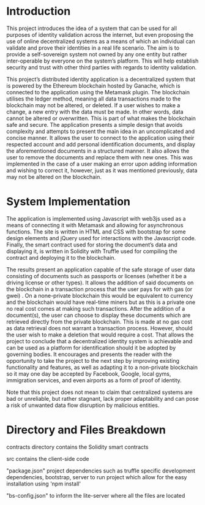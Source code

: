 # Introduction 

This project introduces the idea of a system that can be used for all purposes of identity validation across the internet, but even proposing the use of online decentralized systems as a means of which an individual can validate and prove their identities in a real life scenario. The aim is to provide a self-sovereign system not owned by any one entity but rather inter-operable by everyone on the system’s platform. This will help establish security and trust with other third parties with regards to identity validation.

This project’s distributed identity application is a decentralized system that is powered by the Ethereum blockchain hosted by Ganache, which is connected to the application using the Metamask plugin. The blockchain utilises the ledger method, meaning all data transactions made to the blockchain may not be altered, or deleted. If a user wishes to make a change, a new entry with the data must be made. In other words, data cannot be altered or overwritten. This is part of what makes the blockchain safe and secure. The application presents a simple design that avoids complexity and attempts to present the main idea in an uncomplicated and concise manner. It allows the user to connect to the application using their respected account and add personal identification documents, and display the aforementioned documents in a structured manner. It also allows the user to remove the documents and replace them with new ones. This was implemented in the case of a user making an error upon adding information and wishing to correct it, however, just as it was mentioned previously, data may not be altered on the blockchain.


# System Implementation

The application is implemented using Javascript with web3js used as a means of connecting it with Metamask and allowing for asynchronous functions. The site is written in HTML and CSS with bootstrap for some design elements and jQuery used for interactions with the Javascript code. Finally, the smart contract used for storing the document’s data and displaying it, is written in Solidity with Truffle used for compiling the contract and deploying it to the blockchain.

The results present an application capable of the safe storage of user data consisting of documents such as passports or licenses (whether it be a driving license or other types). It allows the addition of said documents on the blockchain in a transaction process that the user pays for with gas (or gwei) . On a none-private blockchain this would be equivalent to currency and the blockchain would have real-time miners but as this is a private one no real cost comes at making such transactions. After the addition of a document(s), the user can choose to display these documents which are retrieved directly from the private blockchain. This is made at no gas cost as data retrieval does not warrant a transaction process. However, should the user wish to make a deletion that would require a cost.
That allows the project to conclude that a decentralized identity system is achievable and can be used as a platform for identification should it be adopted by governing bodies. It encourages and presents the reader with the opportunity to take the project to the next step by improving existing functionality and features, as well as adapting it to a non-private blockchain so it may one day be accepted by Facebook, Google, local gyms, immigration services, and even airports as a form of proof of identity.

Note that this project does not mean to claim that centralized systems are bad or unreliable, but rather stagnant, lack proper adaptability and can pose a risk of unwanted data flow disruption by malicious entities. 



# Directory and Files Breakdown

contracts directory contains the Solidity smart contracts

src contains the client-side code

"package.json" project dependencies such as truffle specific development dependencies, bootstrap, server to run project which allow for the easy installation using 'npm install'

"bs-config.json" to inform the lite-server where all the files are located
